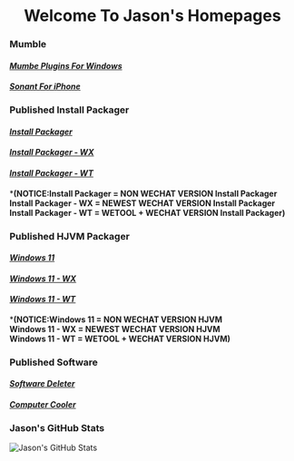 <div align="center">

# Welcome To Jason's Homepages
</div>

### **Mumble**
#### [**_Mumbe Plugins For Windows_**](https://Znzxjjbt0513.github.io/Mumble/Windows/)
#### [**_Sonant For iPhone_**](https://Znzxjjbt0513.github.io/Mumble/iPhone/)
### **Published Install Packager**
#### [**_Install Packager_**](https://Znzxjjbt0513.github.io/Install%20Packager/1.0/Install%20Packager/)
#### [**_Install Packager - WX_**](https://Znzxjjbt0513.github.io/Install%20Packager/1.0/Install%20Packager%20-%20WX/)
#### [**_Install Packager - WT_**](https://Znzxjjbt0513.github.io/Install%20Packager/1.0/Install%20Packager%20-%20WT/)   
***(NOTICE:Install Packager = NON WECHAT VERSION Install Packager   
Install Packager - WX = NEWEST WECHAT VERSION Install Packager   
Install Packager - WT = WETOOL + WECHAT VERSION Install Packager)**
### **Published HJVM Packager**
#### [**_Windows 11_**](https://Znzxjjbt0513.github.io/HJVM/Windows%2011)
#### [**_Windows 11 - WX_**](https://Znzxjjbt0513.github.io/HJVM/Windows%2011WX)
#### [**_Windows 11 - WT_**](https://Znzxjjbt0513.github.io/HJVM/Windows%2011WT)   
***(NOTICE:Windows 11 = NON WECHAT VERSION HJVM   
Windows 11 - WX = NEWEST WECHAT VERSION HJVM   
Windows 11 - WT = WETOOL + WECHAT VERSION HJVM)**   
### **Published Software**
#### [**_Software Deleter_**](https://Znzxjjbt0513.github.io/Software%20Deleter)
#### [**_Computer Cooler_**](https://Znzxjjbt0513.github.io/Computer%20Cooler)
### **Jason's GitHub Stats**
![Jason's GitHub Stats](https://github-readme-stats.vercel.app/api?username=znzxjjbt0513&show_icons=true&theme=default)
